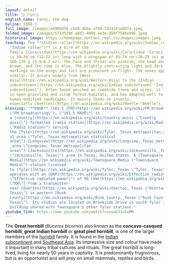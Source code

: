 ```yaml
---
layout: detail
title: בְּרֵאשִׁ֖ית בָּרָ֣
english_name: Fanny, the dog
byline: 1888-?
full_image: /images/a4966d56-cba9-4bba-af88-29241e1a0bfd.jpeg
folded_image: /images/571d5206-a8d1-4009-ae3e-d50f7546e986.jpeg
historical_image: https://homepage.nottani.repl.co/images/images.jpeg
teaching: The **[Indian roller](https://en.wikipedia.org/wiki/Indian_roller
  "Indian roller")** is a bird of the
  family [Coraciidae](https://en.wikipedia.org/wiki/Coraciidae "Coraciidae"). It
  is 30–34 cm (12–13 in) long with a wingspan of 65–74 cm (26–29 in) and weighs
  166–176 g (5.9–6.2 oz). The face and throat are pinkish, the head and back are
  brown, and the rump is blue. The brightly contrasting light and dark blue
  markings on the wings and tail are prominent in flight. The sexes appear
  similar. It occurs widely from [West
  Asia](https://en.wikipedia.org/wiki/Western_Asia) to the [Indian
  subcontinent](https://en.wikipedia.org/wiki/Indian_subcontinent "Indian
  subcontinent"). Often found perched on roadside trees and wires, it is common
  in open grassland and scrub forest habitats, and has adapted well to
  human-modified landscapes. It mainly feeds on insects,
  especially [beetles](https://en.wikipedia.org/wiki/Beetle "Beetle").
blessing: "**KNUE** (101.5 [FM](https://en.wikipedia.org/wiki/FM_broadcasting
  \"FM broadcasting\"), \"101.5 KNUE\") is
  a [country](https://en.wikipedia.org/wiki/Country_music \"Country
  music\")-formatted [radio station](https://en.wikipedia.org/wiki/Radio_station
  \"Radio station\") serving
  the [Tyler](https://en.wikipedia.org/wiki/Tyler,_Texas_metropolitan_statistic\
  al_area \"Tyler, Texas metropolitan statistical
  area\")-[Longview](https://en.wikipedia.org/wiki/Longview,_Texas_metropolitan\
  _area \"Longview, Texas metropolitan
  area\")-[Jacksonville](https://en.wikipedia.org/wiki/Jacksonville,_Texas
  \"Jacksonville, Texas\") area in Texas, United States. A [Townsquare
  Media](https://en.wikipedia.org/wiki/Townsquare_Media \"Townsquare
  Media\") station licensed
  to [Tyler](https://en.wikipedia.org/wiki/Tyler,_Texas \"Tyler, Texas\"), it
  operates with an [ERP](https://en.wikipedia.org/wiki/Effective_radiated_power
  \"Effective radiated power\") of 98 [kW](https://en.wikipedia.org/wiki/KW
  \"KW\") from a transmitter
  near [Overton](https://en.wikipedia.org/wiki/Overton,_Texas \"Overton,
  Texas\") in western [Rusk
  County](https://en.wikipedia.org/wiki/Rusk_County,_Texas \"Rusk County,
  Texas\"). Its studios are located on Brookside Drive in south Tyler in a
  building shared with Townsquare's other Tyler stations."
youtube_link: https://www.youtube.com/watch?v=zua831utwMM
---
```

The **Great hornbill** (*Buceros bicornis*) also known as the **concave-casqued hornbill**, **great Indian hornbill** or **great pied hornbill**, is one of the larger members of the [hornbill](https://en.wikipedia.org/wiki/Hornbill "Hornbill") family. It is found in the [Indian subcontinent](https://en.wikipedia.org/wiki/Indian_subcontinent "Indian subcontinent") and [Southeast Asia](https://en.wikipedia.org/wiki/Southeast_Asia "Southeast Asia"). Its impressive size and colour have made it important in many tribal cultures and rituals. The great hornbill is long-lived, living for nearly 50 years in captivity. It is predominantly frugivorous, but is an opportunist and will prey on small mammals, reptiles and birds.
